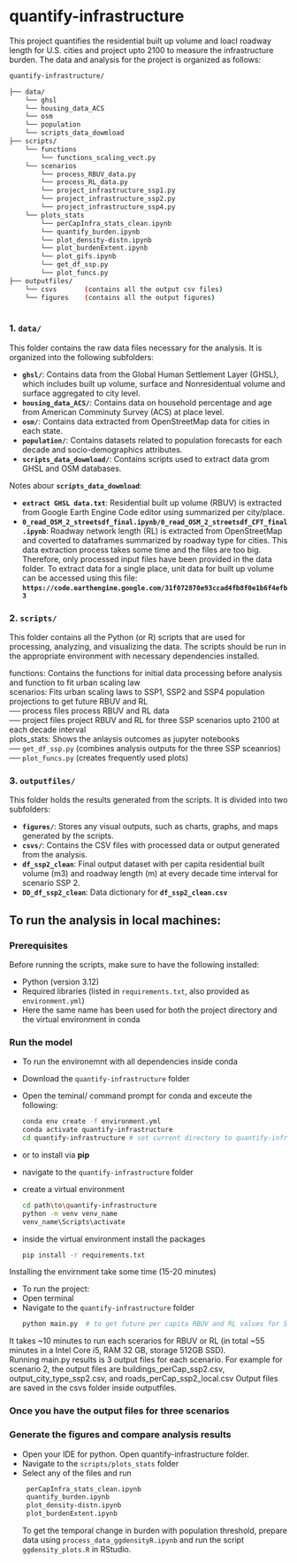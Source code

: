# quantify-infrastructure
This project quantifies the residential built up volume and loacl roadway length for U.S. cities and project upto 2100 to measure the infrastructure burden.
The data and analysis for the project is organized as follows:

```bash
quantify-infrastructure/

├── data/
    └── ghsl
    └── housing_data_ACS
    └── osm
    └── population
    └── scripts_data_dowmload
├── scripts/
    └── functions
        └── functions_scaling_vect.py
    └── scenarios
        └── process_RBUV_data.py
        └── process_RL_data.py
        └── project_infrastructure_ssp1.py
        └── project_infrastructure_ssp2.py
        └── project_infrastructure_ssp4.py
    └── plots_stats
        └── perCapInfra_stats_clean.ipynb
        └── quantify_burden.ipynb
        └── plot_density-distn.ipynb
        └── plot_burdenExtent.ipynb
        └── plot_gifs.ipynb
        └── get_df_ssp.py
        └── plot_funcs.py 
├── outputfiles/
    └── csvs       (contains all the output csv files)
    └── figures    (contains all the output figures)
   
```

### 1. **`data/`** 
This folder contains the raw data files necessary for the analysis. It is organized into the following subfolders:

- **`ghsl/`**: Contains data from the Global Human Settlement Layer (GHSL), which includes built up volume, surface and Nonresidentual volume and surface aggregated to city level.
- **`housing_data_ACS/`**: Contains data on household percentage and age from American Comminuty Survey (ACS) at place level.
- **`osm/`**: Contains data extracted from OpenStreetMap data for cities in each state.
- **`population/`**: Contains datasets related to population forecasts for each decade and socio-demographics attributes.
- **`scripts_data_dowmload/`**: Contains scripts used to extract data grom GHSL and OSM databases.

Notes abour **`scripts_data_dowmload`**:
- **`extract GHSL data.txt`**: Residential built up volume (RBUV) is extracted from Google Earth Engine Code editor using summarized per city/place.
- **`0_read_OSM_2_streetsdf_final.ipynb/0_read_OSM_2_streetsdf_CFT_final.ipynb`**: Roadway network length (RL) is extracted from OpenStreetMap and coverted to dataframes summarized by roadway type for cities.
This data extraction process takes some time and the files are too big. Therefore, only processed input files have been provided in the data folder.
To extract data for a single place,
unit data for built up volume can be accessed using this file: **`https://code.earthengine.google.com/31f072870e93ccad4fb8f0e1b6f4efb3`**

### 2. **`scripts/`**
This folder contains all the Python (or R) scripts that are used for processing, analyzing, and visualizing the data. The scripts should be run in the appropriate environment with necessary dependencies installed.

functions: Contains the functions for initial data processing before analysis and function to fit urban scaling law     \
scenarios: Fits urban scaling laws to SSP1, SSP2 and SSP4 population projections to get future RBUV and RL              \
         ── process files process RBUV and RL data                                                                      \
         ── project files project RBUV and RL for three SSP scenarios upto 2100 at each decade interval                 \
plots_stats: Shows the anlaysis outcomes as jupyter notebooks                                                           \
         ── `get_df_ssp.py` (combines analysis outputs for the three SSP sceanrios)                                     \
         ── `plot_funcs.py` (creates frequently used plots)                                                               

### 3. **`outputfiles/`**
This folder holds the results generated from the scripts. It is divided into two subfolders:

- **`figures/`**: Stores any visual outputs, such as charts, graphs, and maps generated by the scripts.
- **`csvs/`**: Contains the CSV files with processed data or output generated from the analysis.
- **`df_ssp2_clean`**: Final output dataset with per capita residential built volume (m3) and roadway length (m) at every decade time interval for scenario SSP 2.
- **`DD_df_ssp2_clean`**: Data dictionary for **`df_ssp2_clean.csv`**
  

## To run the analysis in local machines:

### Prerequisites
Before running the scripts, make sure to have the following installed:
- Python (version 3.12)
- Required libraries (listed in `requirements.txt`, also provided as `environment.yml`)
- Here the same name has been used for both the project directory and the virtual environment in conda

### Run the model
- To run the environemnt with all dependencies inside conda
- Download the `quantify-infrastructure` folder
- Open the teminal/ command prompt for conda and exceute the following:
    ```bash
    conda env create -f environment.yml
    conda activate quantify-infrastructure
    cd quantify-infrastructure # set current directory to quantify-infrastructure
     ```
- or to install via **pip**
- navigate to the `quantify-infrastructure` folder
- create a virtual environment 

    ```bash
    cd path\to\quantify-infrastructure
    python -m venv venv_name
    venv_name\Scripts\activate
    ```
- inside the virtual environment install the packages
    ```bash
    pip install -r requirements.txt
    ```
Installing the envirnment take some time (15-20 minutes)

- To run the project:
- Open terminal
- Navigate to the `quantify-infrastructure` folder
   ```bash
   python main.py  # to get future per capita RBUV and RL values for SSP1, SSP2 and SSP4 scenarios
   ```
It takes ~10 minutes to run each scerarios for RBUV or RL (in total ~55 minutes in a Intel Core i5, RAM 32 GB, storage 512GB SSD). \
Running main.py results is 3 output files for each scenario. For example for scenario 2, the output files are 
buildings_perCap_ssp2.csv, 
output_city_type_ssp2.csv, and 
roads_perCap_ssp2_local.csv
Output files are saved in the csvs folder inside outputfiles. 

### Once you have the output files for three scenarios 
### Generate the figures and compare analysis results
- Open your IDE for python. Open quantify-infrastructure folder.
- Navigate to the `scripts/plots_stats` folder
- Select any of the files and run
  ```bash
   perCapInfra_stats_clean.ipynb
   quantify_burden.ipynb
   plot_density-distn.ipynb
   plot_burdenExtent.ipynb
   ```
   To get the temporal change in burden with population threshold, prepare data using `process_data_ggdensityR.ipynb` and run the script `ggdensity_plots.R` in RStudio.
